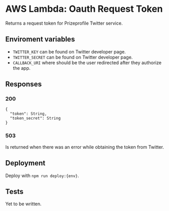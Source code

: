 # AWS Lambda: Oauth Request Token

Returns a request token for Prizeprofile Twitter service.

## Enviroment variables

* `TWITTER_KEY` can be found on Twitter developer page.
* `TWITTER_SECRET` can be found on Twitter developer page.
* `CALLBACK_URI` where should be the user redirected after they authorize the app.

## Responses

### 200
```
{
  "token": String,
  "token_secret": String
}
```

### 503
Is returned when there was an error while obtaining the token from Twitter.

## Deployment
Deploy with `npm run deploy:{env}`.

## Tests
Yet to be written.
